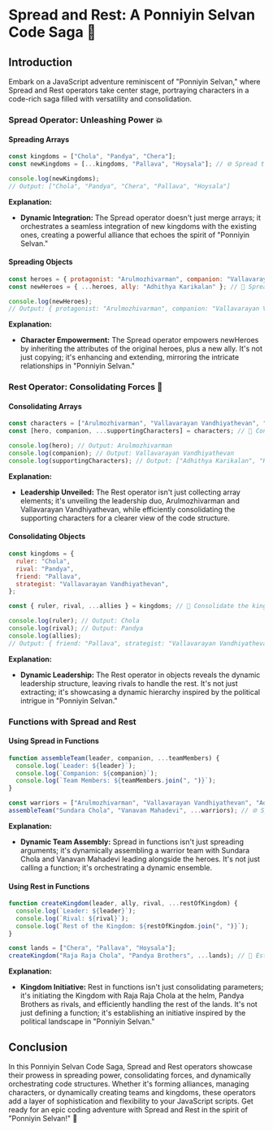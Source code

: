 
# Spread and Rest: A Ponniyin Selvan Code Saga 🌟

## Introduction

Embark on a JavaScript adventure reminiscent of "Ponniyin Selvan," where Spread and Rest operators take center stage, portraying characters in a code-rich saga filled with versatility and consolidation.

### Spread Operator: Unleashing Power 💥

#### Spreading Arrays

```javascript
const kingdoms = ["Chola", "Pandya", "Chera"];
const newKingdoms = [...kingdoms, "Pallava", "Hoysala"]; // 🌐 Spread the power!

console.log(newKingdoms);
// Output: ["Chola", "Pandya", "Chera", "Pallava", "Hoysala"]
```

**Explanation:**

- **Dynamic Integration:** The Spread operator doesn't just merge arrays; it orchestrates a seamless integration of new kingdoms with the existing ones, creating a powerful alliance that echoes the spirit of "Ponniyin Selvan."

#### Spreading Objects

```javascript
const heroes = { protagonist: "Arulmozhivarman", companion: "Vallavarayan Vandhiyathevan" };
const newHeroes = { ...heroes, ally: "Adhithya Karikalan" }; // 🚀 Spread the character dynamics!

console.log(newHeroes);
// Output: { protagonist: "Arulmozhivarman", companion: "Vallavarayan Vandhiyathevan", ally: "Adhithya Karikalan" }
```

**Explanation:**

- **Character Empowerment:** The Spread operator empowers newHeroes by inheriting the attributes of the original heroes, plus a new ally. It's not just copying; it's enhancing and extending, mirroring the intricate relationships in "Ponniyin Selvan."

### Rest Operator: Consolidating Forces 🤝

#### Consolidating Arrays

```javascript
const characters = ["Arulmozhivarman", "Vallavarayan Vandhiyathevan", "Adhithya Karikalan", "Kundhavai", "Parthibendran Pallavan", "Poonguzhali"];
const [hero, companion, ...supportingCharacters] = characters; // 🏰 Consolidate the forces!

console.log(hero); // Output: Arulmozhivarman
console.log(companion); // Output: Vallavarayan Vandhiyathevan
console.log(supportingCharacters); // Output: ["Adhithya Karikalan", "Kundhavai", "Parthibendran Pallavan", "Poonguzhali"]
```

**Explanation:**

- **Leadership Unveiled:** The Rest operator isn't just collecting array elements; it's unveiling the leadership duo, Arulmozhivarman and Vallavarayan Vandhiyathevan, while efficiently consolidating the supporting characters for a clearer view of the code structure.

#### Consolidating Objects

```javascript
const kingdoms = {
  ruler: "Chola",
  rival: "Pandya",
  friend: "Pallava",
  strategist: "Vallavarayan Vandhiyathevan",
};

const { ruler, rival, ...allies } = kingdoms; // 👑 Consolidate the kingdom hierarchy!

console.log(ruler); // Output: Chola
console.log(rival); // Output: Pandya
console.log(allies);
// Output: { friend: "Pallava", strategist: "Vallavarayan Vandhiyathevan" }
```

**Explanation:**

- **Dynamic Leadership:** The Rest operator in objects reveals the dynamic leadership structure, leaving rivals to handle the rest. It's not just extracting; it's showcasing a dynamic hierarchy inspired by the political intrigue in "Ponniyin Selvan."

### Functions with Spread and Rest

#### Using Spread in Functions

```javascript
function assembleTeam(leader, companion, ...teamMembers) {
  console.log(`Leader: ${leader}`);
  console.log(`Companion: ${companion}`);
  console.log(`Team Members: ${teamMembers.join(", ")}`);
}

const warriors = ["Arulmozhivarman", "Vallavarayan Vandhiyathevan", "Adhithya Karikalan", "Parthibendran Pallavan"];
assembleTeam("Sundara Chola", "Vanavan Mahadevi", ...warriors); // 🌐 Spread the teamwork spirit!
```

**Explanation:**

- **Dynamic Team Assembly:** Spread in functions isn't just spreading arguments; it's dynamically assembling a warrior team with Sundara Chola and Vanavan Mahadevi leading alongside the heroes. It's not just calling a function; it's orchestrating a dynamic ensemble.

#### Using Rest in Functions

```javascript
function createKingdom(leader, ally, rival, ...restOfKingdom) {
  console.log(`Leader: ${leader}`);
  console.log(`Rival: ${rival}`);
  console.log(`Rest of the Kingdom: ${restOfKingdom.join(", ")}`);
}

const lands = ["Chera", "Pallava", "Hoysala"];
createKingdom("Raja Raja Chola", "Pandya Brothers", ...lands); // 🏰 Establish the kingdom initiative!
```

**Explanation:**

- **Kingdom Initiative:** Rest in functions isn't just consolidating parameters; it's initiating the Kingdom with Raja Raja Chola at the helm, Pandya Brothers as rivals, and efficiently handling the rest of the lands. It's not just defining a function; it's establishing an initiative inspired by the political landscape in "Ponniyin Selvan."

## Conclusion

In this Ponniyin Selvan Code Saga, Spread and Rest operators showcase their prowess in spreading power, consolidating forces, and dynamically orchestrating code structures. Whether it's forming alliances, managing characters, or dynamically creating teams and kingdoms, these operators add a layer of sophistication and flexibility to your JavaScript scripts. Get ready for an epic coding adventure with Spread and Rest in the spirit of "Ponniyin Selvan!" 🌟
